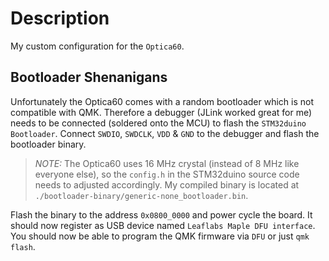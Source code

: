 # Description

My custom configuration for the `Optica60`.


## Bootloader Shenanigans

Unfortunately the Optica60 comes with a random bootloader which is not compatible with QMK.
Therefore a debugger (JLink worked great for me) needs to be connected (soldered onto the MCU) to flash the `STM32duino Bootloader`.
Connect `SWDIO`, `SWDCLK`, `VDD` & `GND` to the debugger and flash the bootloader binary.

> *NOTE:* The Optica60 uses 16 MHz crystal (instead of 8 MHz like everyone else), so the `config.h` in the STM32duino source code needs to adjusted accordingly.
> My compiled binary is located at `./bootloader-binary/generic-none_bootloader.bin`.

Flash the binary to the address `0x0800_0000` and power cycle the board.
It should now register as USB device named `Leaflabs Maple DFU interface`.
You should now be able to program the QMK firmware via `DFU` or just `qmk flash`.




